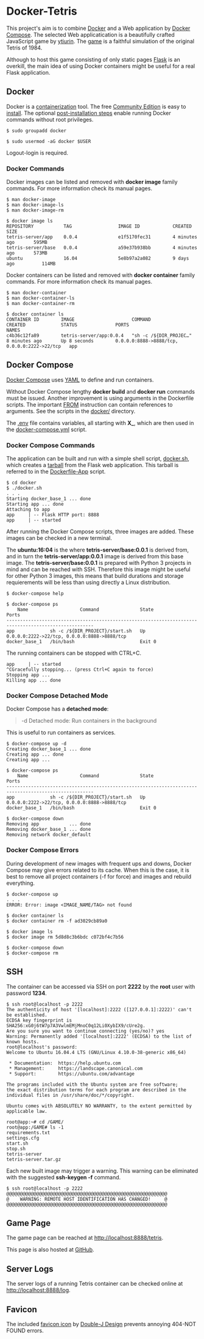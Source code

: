 # Docker-Tetris

This project's aim is to combine [Docker](https://www.docker.com/) and a Web application by [Docker Compose](https://docs.docker.com/compose/). The selected Web applicatication is a beautifully crafted JavaScript game by [ytiurin](https://github.com/ytiurin). The [game](https://github.com/ytiurin/tetris) is a faithful simulation of the original Tetris of 1984.

Although to host this game consisting of only static pages [Flask](http://flask.pocoo.org/) is an overkill, the main idea of using Docker containers might be useful for a real Flask application.

## Docker

Docker is a [containerization](https://docs.docker.com/get-started/) tool. The free [Community Edition](https://www.docker.com/community-edition) is easy to [install](https://docs.docker.com/install/). The optional [post-installation steps](https://docs.docker.com/install/linux/linux-postinstall/) enable running Docker commands without root privileges.

```
$ sudo groupadd docker

$ sudo usermod -aG docker $USER
```
Logout-login is required.


### Docker Commands

Docker images can be listed and removed with **docker image** family commands.
For more information check its manual pages.

```
$ man docker-image
$ man docker-image-ls
$ man docker-image-rm

$ docker image ls
REPOSITORY           TAG                 IMAGE ID            CREATED             SIZE
tetris-server/app    0.0.4               e1f5170fec31        4 minutes ago       595MB
tetris-server/base   0.0.4               a59e37b938bb        4 minutes ago       573MB
ubuntu               16.04               5e8b97a2a082        9 days ago          114MB
```

Docker containers can be listed and removed with **docker container** family commands.
For more information check its manual pages.

```
$ man docker-container
$ man docker-container-ls
$ man docker-container-rm

$ docker container ls
CONTAINER ID        IMAGE                     COMMAND                  CREATED             STATUS              PORTS                                          NAMES
c4b36c12fa89        tetris-server/app:0.0.4   "sh -c /${DIR_PROJEC…"   8 minutes ago       Up 8 seconds        0.0.0.0:8888->8888/tcp, 0.0.0.0:2222->22/tcp   app
```
## Docker Compose

[Docker Compose](https://docs.docker.com/compose/install/) uses [YAML](https://en.wikipedia.org/wiki/YAML) to define and run containers.

Without Docker Compose lengthy **docker build** and **docker run** commands must be issued. Another improvement is using arguments in the Dockerfile scripts. The important [FROM](https://docs.docker.com/engine/reference/builder/#from) instruction can contain references to arguments. See the scripts in the [docker/](./docker) directory.

The [.env](./docker/.venv) file contains variables, all starting with **X_**, which are then used in the [docker-compose.yml](./docker/docker-compose.yml) script.

### Docker Compose Commands

The application can be built and run with a simple shell script, [docker.sh](./docker/docker.sh), which creates a [tarball](https://en.wikipedia.org/wiki/Tarball_(computing)) from the Flask web application. This tarball is referred to in the [Dockerfile-App](./docker/Dockerfile-App) script.

```
$ cd docker
$ ./docker.sh
. . .
Starting docker_base_1 ... done
Starting app ... done
Attaching to app
app     | -- Flask HTTP port: 8888
app     | -- started
```

After running the Docker Compose scripts, three images are added. These images can be checked in a new terminal.

The **ubuntu:16:04** is the where **tetris-server/base:0.0.1** is derived from, and in turn the **tetris-server/app:0.0.1** image is derived from this base image. The **tetris-server/base:0.0.1** is prepared with Python 3 projects in mind and can be reached with SSH. Therefore this image might be useful for other Python 3 images, this means that build durations and storage requierements will be less than using directly a Linux distribution.

```
$ docker-compose help

$ docker-compose ps
    Name                   Command               State                       Ports                    
------------------------------------------------------------------------------------------------------
app             sh -c /${DIR_PROJECT}/start.sh   Up       0.0.0.0:2222->22/tcp, 0.0.0.0:8888->8888/tcp
docker_base_1   /bin/bash                        Exit 0        
```

The running containers can be stopped with CTRL+C.

```
app     | -- started
^CGracefully stopping... (press Ctrl+C again to force)
Stopping app ...
Killing app ... done
```

### Docker Compose Detached Mode

Docker Compose has a **detached mode**:

>  -d Detached mode: Run containers in the background
>

This is useful to run containers as services.

```
$ docker-compose up -d
Creating docker_base_1 ... done
Creating app ... done
Creating app ... 

$ docker-compose ps
    Name                   Command               State                       Ports                    
------------------------------------------------------------------------------------------------------
app             sh -c /${DIR_PROJECT}/start.sh   Up       0.0.0.0:2222->22/tcp, 0.0.0.0:8888->8888/tcp
docker_base_1   /bin/bash                        Exit 0    

$ docker-compose down
Removing app           ... done
Removing docker_base_1 ... done
Removing network docker_default
```

### Docker Compose Errors

During development of new images with frequent ups and downs, Docker Compose may give errors related to its cache. When this is the case, it is best to remove all project containers (-f for force) and images and rebuild everything.

```
$ docker-compose up
. . .
ERROR: Error: image <IMAGE_NAME/TAG> not found

$ docker container ls
$ docker container rm -f ad3029cb89a0

$ docker image ls
$ docker image rm 5d8d8c3b6bdc c072bf4c7b56

$ docker-compose down
$ docker-compose rm
```

## SSH

The container can be accessed via SSH on port **2222** by the **root** user with password **1234**.

```
$ ssh root@localhost -p 2222
The authenticity of host '[localhost]:2222 ([127.0.0.1]:2222)' can't be established.
ECDSA key fingerprint is SHA256:xG0j6tW7p7A3VwlmEMjMnoC0q12Li0XybIX9/cUre2g.
Are you sure you want to continue connecting (yes/no)? yes
Warning: Permanently added '[localhost]:2222' (ECDSA) to the list of known hosts.
root@localhost's password: 
Welcome to Ubuntu 16.04.4 LTS (GNU/Linux 4.10.0-38-generic x86_64)

 * Documentation:  https://help.ubuntu.com
 * Management:     https://landscape.canonical.com
 * Support:        https://ubuntu.com/advantage

The programs included with the Ubuntu system are free software;
the exact distribution terms for each program are described in the
individual files in /usr/share/doc/*/copyright.

Ubuntu comes with ABSOLUTELY NO WARRANTY, to the extent permitted by
applicable law.

root@app:~# cd /GAME/
root@app:/GAME# ls -1
requirements.txt
settings.cfg
start.sh
stop.sh
tetris-server
tetris-server.tar.gz
```

Each new built image may trigger a warning. This warning can be eliminated with the suggested **ssh-keygen -f** command.
```
$ ssh root@localhost -p 2222
@@@@@@@@@@@@@@@@@@@@@@@@@@@@@@@@@@@@@@@@@@@@@@@@@@@@@@@@@@@
@    WARNING: REMOTE HOST IDENTIFICATION HAS CHANGED!     @
@@@@@@@@@@@@@@@@@@@@@@@@@@@@@@@@@@@@@@@@@@@@@@@@@@@@@@@@@@@
```

## Game Page

The game page can be reached at [http://localhost:8888/tetris](http://localhost:8888/).

This page is also hosted at [GitHub](https://ytiurin.github.io/tetris/).

## Server Logs

The server logs of a running Tetris container can be checked online at [http://localhost:8888/log](http://localhost:8888/log).

## Favicon

The included [favicon icon](https://en.wikipedia.org/wiki/Favicon.ico) by [Double-J Design](http://www.iconarchive.com/show/origami-colored-pencil-icons-by-double-j-design/green-plus-icon.html) prevents annoying 404-NOT FOUND errors.
